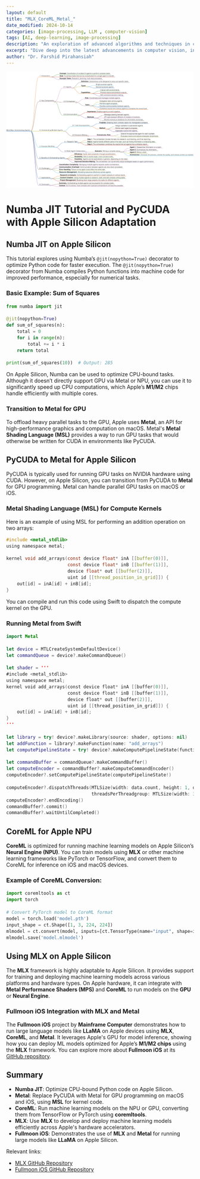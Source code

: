 ```yaml
---
layout: default
title: "MLX_CoreML_Metal_"
date_modified: 2024-10-14
categories: [image-processing, LLM , computer-vision]
tags: [AI, deep-learning, image-processing]
description: "An exploration of advanced algorithms and techniques in computer vision, ML, DL, LLM, LLMOPs, DevOps."
excerpt: "Dive deep into the latest advancements in computer vision, including deep learning methodologies and real-time image processing."
author: "Dr. Farshid Pirahansiah"
---
```




<img src="/farshid/content/Mind_Map_Orchestrating_Agents.png" alt="Mind Map Orchestrating Agents" style="max-width: 100%; height: auto;">

# Numba JIT Tutorial and PyCUDA with Apple Silicon Adaptation

## Numba JIT on Apple Silicon
This tutorial explores using Numba’s `@jit(nopython=True)` decorator to optimize Python code for faster execution. The `@jit(nopython=True)` decorator from Numba compiles Python functions into machine code for improved performance, especially for numerical tasks.

### Basic Example: Sum of Squares
```python
from numba import jit

@jit(nopython=True)
def sum_of_squares(n):
    total = 0
    for i in range(n):
        total += i * i
    return total

print(sum_of_squares(10))  # Output: 285
```

On Apple Silicon, Numba can be used to optimize CPU-bound tasks. Although it doesn’t directly support GPU via Metal or NPU, you can use it to significantly speed up CPU computations, which Apple’s **M1/M2** chips handle efficiently with multiple cores.

### Transition to Metal for GPU
To offload heavy parallel tasks to the GPU, Apple uses **Metal**, an API for high-performance graphics and computation on macOS. Metal's **Metal Shading Language (MSL)** provides a way to run GPU tasks that would otherwise be written for CUDA in environments like PyCUDA.

## PyCUDA to Metal for Apple Silicon
PyCUDA is typically used for running GPU tasks on NVIDIA hardware using CUDA. However, on Apple Silicon, you can transition from PyCUDA to **Metal** for GPU programming. Metal can handle parallel GPU tasks on macOS or iOS.

### Metal Shading Language (MSL) for Compute Kernels
Here is an example of using MSL for performing an addition operation on two arrays:

```c
#include <metal_stdlib>
using namespace metal;

kernel void add_arrays(const device float* inA [[buffer(0)]],
                       const device float* inB [[buffer(1)]],
                       device float* out [[buffer(2)]],
                       uint id [[thread_position_in_grid]]) {
    out[id] = inA[id] + inB[id];
}
```

You can compile and run this code using Swift to dispatch the compute kernel on the GPU.

### Running Metal from Swift
```swift
import Metal

let device = MTLCreateSystemDefaultDevice()
let commandQueue = device?.makeCommandQueue()

let shader = '''
#include <metal_stdlib>
using namespace metal;
kernel void add_arrays(const device float* inA [[buffer(0)]],
                       const device float* inB [[buffer(1)]],
                       device float* out [[buffer(2)]],
                       uint id [[thread_position_in_grid]]) {
    out[id] = inA[id] + inB[id];
}
'''

let library = try! device?.makeLibrary(source: shader, options: nil)
let addFunction = library?.makeFunction(name: "add_arrays")
let computePipelineState = try! device?.makeComputePipelineState(function: addFunction!)

let commandBuffer = commandQueue?.makeCommandBuffer()
let computeEncoder = commandBuffer?.makeComputeCommandEncoder()
computeEncoder?.setComputePipelineState(computePipelineState!)

computeEncoder?.dispatchThreads(MTLSize(width: data.count, height: 1, depth: 1),
                                threadsPerThreadgroup: MTLSize(width: 32, height: 1, depth: 1))
computeEncoder?.endEncoding()
commandBuffer?.commit()
commandBuffer?.waitUntilCompleted()
```

## CoreML for Apple NPU
**CoreML** is optimized for running machine learning models on Apple Silicon’s **Neural Engine (NPU)**. You can train models using **MLX** or other machine learning frameworks like PyTorch or TensorFlow, and convert them to CoreML for inference on iOS and macOS devices.

### Example of CoreML Conversion:
```python
import coremltools as ct
import torch

# Convert PyTorch model to CoreML format
model = torch.load('model.pth')
input_shape = ct.Shape([1, 3, 224, 224])
mlmodel = ct.convert(model, inputs=[ct.TensorType(name="input", shape=input_shape)])
mlmodel.save('model.mlmodel')
```

## Using MLX on Apple Silicon
The **MLX** framework is highly adaptable to Apple Silicon. It provides support for training and deploying machine learning models across various platforms and hardware types. On Apple hardware, it can integrate with **Metal Performance Shaders (MPS)** and **CoreML** to run models on the **GPU** or **Neural Engine**.

### Fullmoon iOS Integration with MLX and Metal
The **Fullmoon iOS** project by **Mainframe Computer** demonstrates how to run large language models like **LLaMA** on Apple devices using **MLX**, **CoreML**, and **Metal**. It leverages Apple's GPU for model inference, showing how you can deploy ML models optimized for Apple’s **M1/M2 chips** using the **MLX** framework. You can explore more about **Fullmoon iOS** at its [GitHub repository](https://github.com/mainframecomputer/fullmoon-ios).

## Summary

- **Numba JIT**: Optimize CPU-bound Python code on Apple Silicon.
- **Metal**: Replace PyCUDA with Metal for GPU programming on macOS and iOS, using **MSL** for kernel code.
- **CoreML**: Run machine learning models on the NPU or GPU, converting them from TensorFlow or PyTorch using **coremltools**.
- **MLX**: Use **MLX** to develop and deploy machine learning models efficiently across Apple's hardware accelerators.
- **Fullmoon iOS**: Demonstrates the use of **MLX** and **Metal** for running large models like **LLaMA** on Apple Silicon.

Relevant links:
- [MLX GitHub Repository](https://github.com/ml-explore/mlx)
- [Fullmoon iOS GitHub Repository](https://github.com/mainframecomputer/fullmoon-ios)

